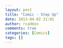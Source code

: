 ```yaml
---
layout: post
title: "Comic - Step Up"
date: 2013-04-02 21:01
author: rcadmin
comments: true
categories: [Comics]
tags: []
---
```

<a href="http://bitsmack.com/comics/2013/04/02/comic-step-up/" rel="attachment wp-att-2472"><img src="http://dl.bitsmack.com/uploads/2013/04/20130402.jpg" alt="" title=""  class="alignnone size-full wp-image-2472" /></a>
